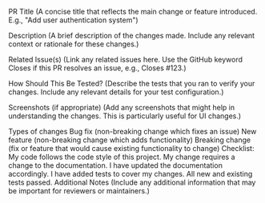 PR Title
(A concise title that reflects the main change or feature introduced. E.g., "Add user authentication system")

Description
(A brief description of the changes made. Include any relevant context or rationale for these changes.)

Related Issue(s)
(Link any related issues here. Use the GitHub keyword Closes if this PR resolves an issue, e.g., Closes #123.)

How Should This Be Tested?
(Describe the tests that you ran to verify your changes. Include any relevant details for your test configuration.)

Screenshots (if appropriate)
(Add any screenshots that might help in understanding the changes. This is particularly useful for UI changes.)

Types of changes
Bug fix (non-breaking change which fixes an issue)
New feature (non-breaking change which adds functionality)
Breaking change (fix or feature that would cause existing functionality to change)
Checklist:
My code follows the code style of this project.
My change requires a change to the documentation.
I have updated the documentation accordingly.
I have added tests to cover my changes.
All new and existing tests passed.
Additional Notes
(Include any additional information that may be important for reviewers or maintainers.)
